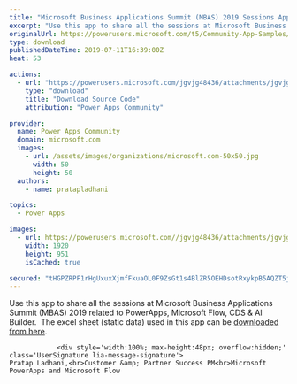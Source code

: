 ```yaml
---
title: "Microsoft Business Applications Summit (MBAS) 2019 Sessions App"
excerpt: "Use this app to share all the sessions at Microsoft Business Applications Summit (MBAS) 2019 related to PowerApps, Microsoft Flow, CDS &amp; AI Builder."
originalUrl: https://powerusers.microsoft.com/t5/Community-App-Samples/Microsoft-Business-Applications-Summit-MBAS-2019-Sessions-App/td-p/319894
type: download
publishedDateTime: 2019-07-11T16:39:00Z
heat: 53

actions:
  - url: "https://powerusers.microsoft.com/jgvjg48436/attachments/jgvjg48436/AppFeedbackGallery/206/3/MBAS-2019-PowerApps-and-Flow-Sessions.msapp"
    type: "download"
    title: "Download Source Code"
    attribution: "Power Apps Community"

provider:
  name: Power Apps Community
  domain: microsoft.com
  images:
    - url: /assets/images/organizations/microsoft.com-50x50.jpg
      width: 50
      height: 50
  authors:
    - name: pratapladhani

topics:
  - Power Apps

images:
  - url: https://powerusers.microsoft.com//jgvjg48436/attachments/jgvjg48436/AppFeedbackGallery/206/1/MBAS-App-Screenshot.png
    width: 1920
    height: 951
    isCached: true

secured: "tHGPZRPF1rHgUxuxXjmfFkuaOL0F9ZsGt1s4BlZR5OEHDsotRxykpB5AQZT5jqLWdn39eA2vdVczp6MK35cu7suw6u+ALYSs/VwzuAknI4MZu7aLIvYFxZGv7vQXV8v6EgA1iq5CuXbG2lbQxpQMDT+CundIAV3OjbGGHda3uQorzDmRM9GoY0lv4bY3wWxbIDMRXKEvZZe3gvoPAFovu7gOOoWexVhOVdTrofOQ+B6EqDrKYPKU381GGIV1cFLJqpQl3W+qx4fBDU7oswn3N8291cpL3/hFwo0d9Eu8XaszAV+t1NmB9rcQKA3AmpZ6/OaCUGMCbOTWGHT1Jf93K/k5LqHHTQ6W9BxeWzz+LrfulL7zXra87RujWwDAPJ7EkEajXaKwWDZ5r4RF3dZi6g==;XU578WjdO5p5wJrBKjhRqg=="
---
```

<p>Use this app to share all the sessions at&nbsp;Microsoft Business Applications Summit (MBAS) 2019 related to PowerApps, Microsoft Flow, CDS &amp; AI Builder.&nbsp; The excel sheet (static data) used in this app can be <a title="Download the Excel sheet used as static data in the App" href="https://pahandsonlab.blob.core.windows.net/documents/MBAS_SessionList_Data.xlsx" target="_blank" rel="noopener nofollow noopener noreferrer">downloaded from here</a>.</p>
					
				
			
			
				<div style='width:100%; max-height:48px; overflow:hidden;' class='UserSignature lia-message-signature'>
	Pratap Ladhani,<br>Customer &amp; Partner Success PM<br>Microsoft PowerApps and Microsoft Flow
</div>

